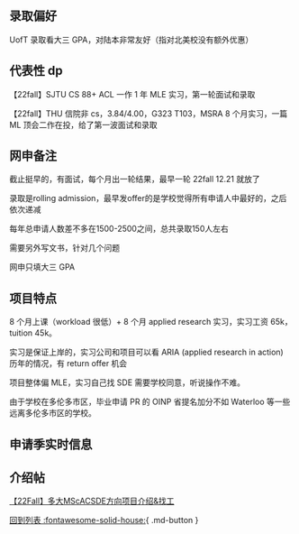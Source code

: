 ## 录取偏好

UofT 录取看大三 GPA，对陆本非常友好（指对北美校没有额外优惠）

## 代表性 dp

【22fall】SJTU CS 88+ ACL 一作 1 年 MLE 实习，第一轮面试和录取

【22fall】THU 信院非 cs，3.84/4.00，G323 T103，MSRA 8 个月实习，一篇 ML 顶会二作在投，给了第一波面试和录取

## 网申备注

截止挺早的，有面试，每个月出一轮结果，最早一轮 22fall 12.21 就放了

录取是rolling admission，最早发offer的是学校觉得所有申请人中最好的，之后依次递减

每年总申请人数差不多在1500-2500之间，总共录取150人左右

需要另外写文书，针对几个问题

网申只填大三 GPA

## 项目特点

8 个月上课（workload 很低）+ 8 个月 applied research 实习，实习工资 65k，tuition 45k。

实习是保证上岸的，实习公司和项目可以看 ARIA (applied research in action) 历年的情况，有 return offer 机会

项目整体偏 MLE，实习自己找 SDE 需要学校同意，听说操作不难。

由于学校在多伦多市区，毕业申请 PR 的 OINP 省提名加分不如 Waterloo 等一些远离多伦多市区的学校。

## 申请季实时信息

## 介绍帖
[【22Fall】多大MScACSDE方向项目介绍&找工](https://www.1point3acres.com/bbs/thread-987256-1-1.html)

[回到列表 :fontawesome-solid-house:](grade.md){ .md-button }
